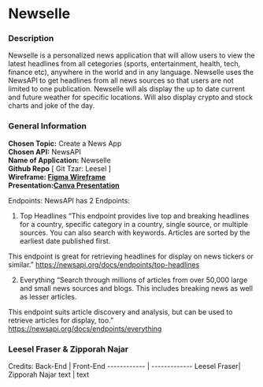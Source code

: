 # Newselle
<h3>Description</h3>

Newselle is a personalized news application that will allow users to view the latest headlines from all cetegories (sports, entertainment, health, tech, finance etc), anywhere in the world and in any language. Newselle uses the NewsAPI to get headlines from all news sources so that users are not limited to one publication. Newselle will als display the up to date current and future weather for specific locations. Will also display crypto and stock charts and joke of the day.

<h3>General Information </h3>

<p>
<b>Chosen Topic:</b> Create a News App <br>
<b>Chosen API:</b> NewsAPI <br>
<b>Name of Application:</b> Newselle <br>
<b>Github Repo</b> [ Git Tzar: Leesel ] <br>
<b>Wireframe: <a href="https://www.figma.com/file/Cf37xsXwXkxhSoi3lQhNKb/TKH_Final_Project?node-id=0%3A1">Figma Wireframe</a></b> <br>
<b>Presentation:<a href="https://www.canva.com/design/DAEO7fj9-4U/share/preview?token=ANdVOElxQ965b5p-p9kXgA&role=EDITOR&utm_content=DAEO7fj9-4U&utm_campaign=designshare&utm_medium=link&utm_source=sharebutton">Canva Presentation</a></b> <br>
</p>

Endpoints:
NewsAPI has 2 Endpoints: 

1. Top Headlines
“This endpoint provides live top and breaking headlines for a country, specific category in a country, single source, or multiple sources. You can also search with keywords. Articles are sorted by the earliest date published first.

This endpoint is great for retrieving headlines for display on news tickers or similar.”
https://newsapi.org/docs/endpoints/top-headlines

2. Everything
“Search through millions of articles from over 50,000 large and small news sources and blogs. This includes breaking news as well as lesser articles. 

This endpoint suits article discovery and analysis, but can be used to retrieve articles for display, too.”
https://newsapi.org/docs/endpoints/everything

<h3>Leesel Fraser & Zipporah Najar</h3>

Credits: 
Back-End | Front-End
------------ | -------------
Leesel Fraser| Zipporah Najar
text | text
